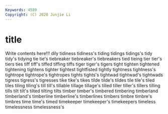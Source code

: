 ```yaml
---
Keywords: 4589
Copyright: (C) 2020 Junjie Li
---
```


# title

Write contents here!!!
dily 
tidiness
tidiness's 
tiding 
tidings 
tidings's 
tidy 
tidy's 
tidying 
tie 
tie's 
tiebreaker
tiebreaker's 
tiebreakers 
tied 
tieing 
tier 
tier's 
tiers 
ties 
tiff 
tiff's
tiffed 
tiffing 
tiffs 
tiger 
tiger's 
tigers 
tight 
tighten 
tightened 
tightening
tightens 
tighter 
tightest 
tightfisted 
tightly 
tightness 
tightness's 
tightrope 
tightrope's 
tightropes
tights 
tights's 
tightwad 
tightwad's 
tightwads 
tigress 
tigress's 
tigresses 
tike 
tike's
tikes 
tilde 
tilde's 
tildes 
tile 
tile's 
tiled 
tiles 
tiling 
tiling's
till 
till's 
tillable 
tillage 
tillage's 
tilled 
tiller 
tiller's 
tillers 
tilling
tills 
tilt 
tilt's 
tilted 
tilting 
tilts 
timber 
timber's 
timbered 
timbering
timberland 
timberland's 
timberline 
timberline's 
timberlines 
timbers 
timbre 
timbre's 
timbres 
time
time's 
timed 
timekeeper 
timekeeper's 
timekeepers 
timeless 
timelessness 
timelessness's 
